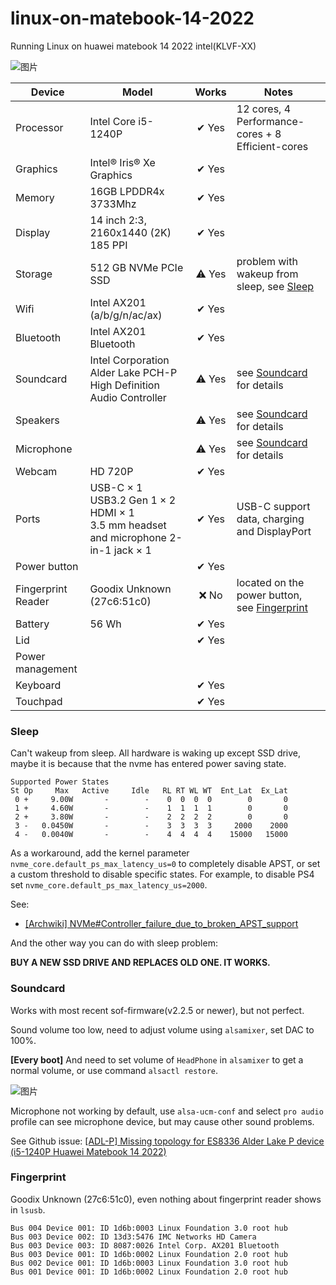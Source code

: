 # linux-on-matebook-14-2022
Running Linux on huawei matebook 14 2022 intel(KLVF-XX)

![图片](https://github.com/alim0x/linux-on-matebook-14-2022/assets/4954007/bed9763e-1688-4be9-963f-34e9a78f00fa)

| Device | Model |  Works | Notes |
| --- | --- |  :---: | --- |
| Processor | Intel Core i5-1240P | ✔ Yes | 12 cores, 4 Performance-cores + 8 Efficient-cores |
| Graphics | Intel® Iris® Xe Graphics | ✔ Yes |  |
| Memory | 16GB LPDDR4x 3733Mhz | ✔ Yes |  |
| Display | 14 inch 2:3, 2160x1440 (2K) 185 PPI | ✔ Yes |  |
| Storage | 512 GB NVMe PCIe SSD | ⚠️ Yes | problem with wakeup from sleep, see [Sleep](#sleep) |
| Wifi | Intel AX201 (a/b/g/n/ac/ax) | ✔ Yes |  |
| Bluetooth | Intel AX201 Bluetooth | ✔ Yes |  |
| Soundcard  | Intel Corporation Alder Lake PCH-P High Definition Audio Controller | ⚠️ Yes  | see [Soundcard](#soundcard) for details |
| Speakers  |  | ⚠️ Yes | see [Soundcard](#soundcard) for details |
| Microphone | | ⚠️ Yes | see [Soundcard](#soundcard) for details |
| Webcam | HD 720P | ✔ Yes |  |
| Ports | USB-C × 1<br>USB3.2 Gen 1 × 2<br>HDMI × 1<br>3.5 mm headset and microphone 2-in-1 jack × 1 | ✔ Yes | USB-C support data, charging and DisplayPort |
| Power button |  | ✔ Yes |  |
| Fingerprint Reader | Goodix Unknown (27c6:51c0) | ❌ No | located on the power button, see [Fingerprint](#fingerprint) |
| Battery | 56 Wh | ✔ Yes |  |
| Lid |  |  ✔ Yes |  |
| Power management | |  |  |
| Keyboard |  | ✔ Yes |  |
| Touchpad |  | ✔ Yes |  |

### Sleep

Can't wakeup from sleep. All hardware is waking up except SSD drive, maybe it is because that the nvme has entered power saving state.

```
Supported Power States
St Op     Max   Active     Idle   RL RT WL WT  Ent_Lat  Ex_Lat
 0 +     9.00W       -        -    0  0  0  0        0       0
 1 +     4.60W       -        -    1  1  1  1        0       0
 2 +     3.80W       -        -    2  2  2  2        0       0
 3 -   0.0450W       -        -    3  3  3  3     2000    2000
 4 -   0.0040W       -        -    4  4  4  4    15000   15000
```

As a workaround, add the kernel parameter `nvme_core.default_ps_max_latency_us=0` to completely disable APST, or set a custom threshold to disable specific states. For example, to disable PS4 set `nvme_core.default_ps_max_latency_us=2000`. 

See:

* [\[Archwiki\] NVMe#Controller_failure_due_to_broken_APST_support](https://wiki.archlinux.org/title/Solid_state_drive/NVMe#Controller_failure_due_to_broken_APST_support)

And the other way you can do with sleep problem:

**BUY A NEW SSD DRIVE AND REPLACES OLD ONE. IT WORKS.**

### Soundcard

Works with most recent sof-firmware(v2.2.5 or newer), but not perfect.

Sound volume too low, need to adjust volume using `alsamixer`, set DAC to 100%.

**[Every boot]** And need to set volume of `HeadPhone` in `alsamixer` to get a normal volume, or use command `alsactl restore`.

![图片](https://github.com/eniqiz/linux-on-matebook-14-2022/assets/4954007/24a6f174-de78-4b28-b493-9dd4ca58f6ea)

Microphone not working by default, use `alsa-ucm-conf` and select `pro audio` profile can see microphone device, but may cause other sound problems.

See Github issue: [\[ADL-P\] Missing topology for ES8336 Alder Lake P device (i5-1240P Huawei Matebook 14 2022)](https://github.com/thesofproject/linux/issues/4111)

### Fingerprint

Goodix Unknown (27c6:51c0), even nothing about fingerprint reader shows in `lsusb`.

```
Bus 004 Device 001: ID 1d6b:0003 Linux Foundation 3.0 root hub
Bus 003 Device 002: ID 13d3:5476 IMC Networks HD Camera
Bus 003 Device 003: ID 8087:0026 Intel Corp. AX201 Bluetooth
Bus 003 Device 001: ID 1d6b:0002 Linux Foundation 2.0 root hub
Bus 002 Device 001: ID 1d6b:0003 Linux Foundation 3.0 root hub
Bus 001 Device 001: ID 1d6b:0002 Linux Foundation 2.0 root hub
```
